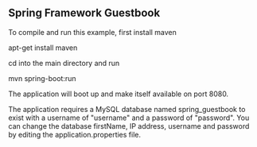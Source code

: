 Spring Framework Guestbook
--------------------------

To compile and run this example, first install maven

apt-get install maven

cd into the main directory and run

mvn spring-boot:run

The application will boot up and make itself available on port 8080.

The application requires a MySQL database named spring_guestbook to exist with a username of "username" and a
password of "password". You can change the database firstName, IP address, username and password by editing the
application.properties file.

